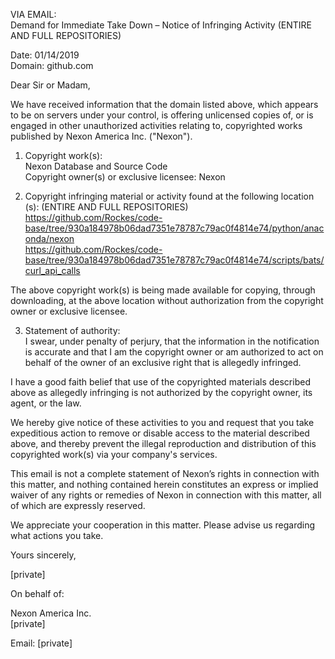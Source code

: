 VIA EMAIL:  
Demand for Immediate Take Down – Notice of Infringing Activity (ENTIRE AND FULL REPOSITORIES)  

Date: 01/14/2019  
Domain: github.com  

Dear Sir or Madam,  

We have received information that the domain listed above, which appears to be on servers under your control, is offering unlicensed copies of, or is engaged in other unauthorized activities relating to, copyrighted works published by Nexon America Inc. ("Nexon").  

1. Copyright work(s):  
Nexon Database and Source Code  
Copyright owner(s) or exclusive licensee: Nexon  

2. Copyright infringing material or activity found at the following location (s): (ENTIRE AND FULL REPOSITORIES)  
https://github.com/Rockes/code-base/tree/930a184978b06dad7351e78787c79ac0f4814e74/python/anaconda/nexon  
https://github.com/Rockes/code-base/tree/930a184978b06dad7351e78787c79ac0f4814e74/scripts/bats/curl_api_calls  

The above copyright work(s) is being made available for copying, through downloading, at the above location without authorization from the copyright owner or exclusive licensee.  

3. Statement of authority:  
I swear, under penalty of perjury, that the information in the notification is accurate and that I am the copyright owner or am authorized to act on behalf of the owner of an exclusive right that is allegedly infringed.  

I have a good faith belief that use of the copyrighted materials described above as allegedly infringing is not authorized by the copyright owner, its agent, or the law.  

We hereby give notice of these activities to you and request that you take expeditious action to remove or disable access to the material described above, and thereby prevent the illegal reproduction and distribution of this copyrighted work(s) via your company's services.  

This email is not a complete statement of Nexon’s rights in connection with this matter, and nothing contained herein constitutes an express or implied waiver of any rights or remedies of Nexon in connection with this matter, all of which are expressly reserved.  

We appreciate your cooperation in this matter. Please advise us regarding what actions you take.  

Yours sincerely,  

[private]  

On behalf of:  

Nexon America Inc.  
[private]  

Email: [private]
